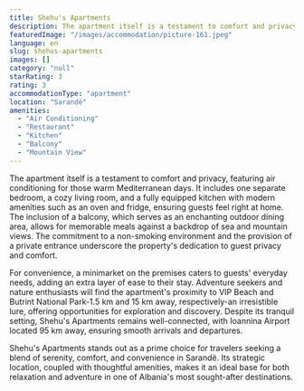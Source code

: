 ```yaml
---
title: Shehu's Apartments
description: The apartment itself is a testament to comfort and privacy, featuring air conditioning for those warm Mediterranean days. It includes one separate bedroom, a co
featuredImage: "/images/accommodation/picture-161.jpeg"
language: en
slug: shehus-apartments
images: []
category: "null"
starRating: 3
rating: 3
accommodationType: "apartment"
location: "Sarandë"
amenities:
  - "Air Conditioning"
  - "Restaurant"
  - "Kitchen"
  - "Balcony"
  - "Mountain View"
---
```


The apartment itself is a testament to comfort and privacy, featuring air conditioning for those warm Mediterranean days. It includes one separate bedroom, a cozy living room, and a fully equipped kitchen with modern amenities such as an oven and fridge, ensuring guests feel right at home. The inclusion of a balcony, which serves as an enchanting outdoor dining area, allows for memorable meals against a backdrop of sea and mountain views. The commitment to a non-smoking environment and the provision of a private entrance underscore the property's dedication to guest privacy and comfort.

For convenience, a minimarket on the premises caters to guests' everyday needs, adding an extra layer of ease to their stay. Adventure seekers and nature enthusiasts will find the apartment's proximity to VIP Beach and Butrint National Park-1.5 km and 15 km away, respectively-an irresistible lure, offering opportunities for exploration and discovery. Despite its tranquil setting, Shehu's Apartments remains well-connected, with Ioannina Airport located 95 km away, ensuring smooth arrivals and departures.

Shehu's Apartments stands out as a prime choice for travelers seeking a blend of serenity, comfort, and convenience in Sarandë. Its strategic location, coupled with thoughtful amenities, makes it an ideal base for both relaxation and adventure in one of Albania's most sought-after destinations.

